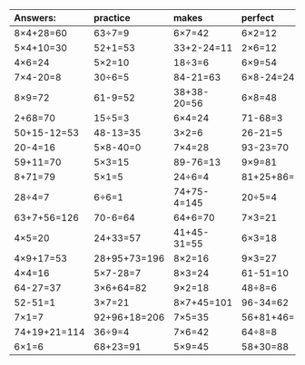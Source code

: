 | Answers: | practice | makes | perfect | ! |
| :--- | :--- | :--- | :--- | :--- |
| 8×4+28=60 | 63÷7=9 | 6×7=42 | 6×2=12 | 83-3=80 | 
| 5×4+10=30 | 52+1=53 | 33+2-24=11 | 2×6=12 | 7×2=14 | 
| 4×6=24 | 5×2=10 | 18÷3=6 | 6×9=54 | 3×6=18 | 
| 7×4-20=8 | 30÷6=5 | 84-21=63 | 6×8-24=24 | 2+45-34=13 | 
| 8×9=72 | 61-9=52 | 38+38-20=56 | 6×8=48 | 5×8-28=12 | 
| 2+68=70 | 15÷5=3 | 6×4=24 | 71-68=3 | 71-15=56 | 
| 50+15-12=53 | 48-13=35 | 3×2=6 | 26-21=5 | 59+73-88=44 | 
| 20-4=16 | 5×8-40=0 | 7×4=28 | 93-23=70 | 5×4+80=100 | 
| 59+11=70 | 5×3=15 | 89-76=13 | 9×9=81 | 47+48+78=173 | 
| 8+71=79 | 5×1=5 | 24÷6=4 | 81+25+86=192 | 4×8=32 | 
| 28÷4=7 | 6÷6=1 | 74+75-4=145 | 20÷5=4 | 5+20=25 | 
| 63+7+56=126 | 70-6=64 | 64+6=70 | 7×3=21 | 6÷2=3 | 
| 4×5=20 | 24+33=57 | 41+45-31=55 | 6×3=18 | 5×7+10=45 | 
| 4×9+17=53 | 28+95+73=196 | 8×2=16 | 9×3=27 | 7×8+50=106 | 
| 4×4=16 | 5×7-28=7 | 8×3=24 | 61-51=10 | 40÷5=8 | 
| 64-27=37 | 3×6+64=82 | 9×2=18 | 48÷8=6 | 2×7=14 | 
| 52-51=1 | 3×7=21 | 8×7+45=101 | 96-34=62 | 9×4=36 | 
| 7×1=7 | 92+96+18=206 | 7×5=35 | 56+81+46=183 | 3×9=27 | 
| 74+19+21=114 | 36÷9=4 | 7×6=42 | 64÷8=8 | 8×8=64 | 
| 6×1=6 | 68+23=91 | 5×9=45 | 58+30=88 | 72÷9=8 | 
